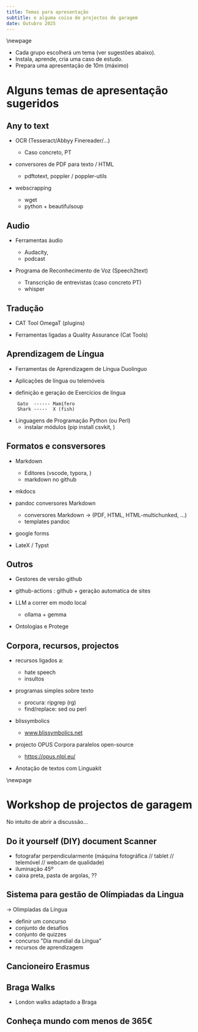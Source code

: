 ```yaml
---
title: Temas para apresentação
subtitle: e alguma coisa de projectos de garagem
date: Outubro 2025
---
```


\newpage

- Cada grupo escolherá um tema (ver sugestões abaixo).
- Instala, aprende, cria uma caso de estudo.
- Prepara uma apresentação de 10m (máximo)

# Alguns temas de apresentação sugeridos

## Any to text

- OCR (Tesseract/Abbyy Finereader/...)
   - Caso concreto, PT

- conversores de PDF para texto / HTML
   - pdftotext, poppler / poppler-utils
  
- webscrapping
   - wget
   - python + beautifulsoup

## Audio

- Ferramentas áudio 
   - Audacity, 
   - podcast

- Programa de Reconhecimento de Voz (Speech2text)
   - Transcrição de entrevistas (caso concreto PT)
   - whisper 

## Tradução

- CAT Tool OmegaT (plugins)

- Ferramentas ligadas a Quality Assurance (Cat Tools)

## Aprendizagem de Língua

- Ferramentas de Aprendizagem de Língua 
   Duolinguo

- Aplicações de língua ou telemóveis

- definição e geração de Exercícios de língua

```
	Gato  ------ Mamífero
	Shark -----  X (fish)
```

- Linguagens de Programação Python (ou Perl)
   - instalar módulos (pip install csvkit, )

## Formatos e consversores

- Markdown
   - Editores (vscode, typora, )
   - markdown no github

- mkdocs

- pandoc conversores Markdown
   - conversores Markdown → (PDF, HTML, HTML-multichunked, ...)
   - templates pandoc

- google forms

- LateX / Typst

## Outros

- Gestores de versão github

- github-actions : github + geração automatica de sites

- LLM a correr em modo local
   - ollama + gemma

- Ontologias e Protege

## Corpora, recursos, projectos

- recursos ligados a:
   - hate speech
   - insultos

- programas simples sobre texto
   - procura: ripgrep (rg)
   - find/replace: sed ou perl

- blissymbolics
   - www.blissymbolics.net

- projecto OPUS Corpora paralelos open-source
   -  https://opus.nlpl.eu/

- Anotação de textos com Linguakit 

\newpage

# Workshop de projectos de garagem

No intuito de abrir a discussão...

## Do it yourself (DIY) document Scanner

- fotografar perpendicularmente (máquina fotográfica // tablet // telemóvel // webcam de qualidade)
- iluminação 45º
- caixa preta, pasta de argolas, ??

## Sistema para gestão de Olímpiadas da Lingua

→ Olimpíadas da Língua

- definir um concurso
- conjunto de desafios
- conjunto de quizzes
- concurso "Dia mundial da Língua"
- recursos de aprendizagem

## Cancioneiro Erasmus

## Braga Walks

- London walks adaptado a Braga

## Conheça mundo com menos de 365€
